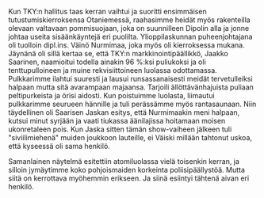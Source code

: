 
Kun TKY:n hallitus taas kerran vaihtui ja suoritti ensimmäisen tutustumiskierroksensa Otaniemessä, 
raahasimme heidät myös rakenteilla olevaan valtavaan pommisuojaan, joka on suunnilleen Dipolin alla 
ja jonne johtaa useita sisäänkäyntejä eri puolilta. Ylioppilaskunnan puheenjohtajana oli tuolloin 
dipl.ins. Väinö Nurmimaa, joka myös oli kierroksessa mukana. Jäynänä oli sillä kertaa se, että TKY:n 
markkinointipäällikkö, Jaakko Saarinen, naamioitui todella ainakin 96 %:ksi puliukoksi ja oli 
tenttupulloineen ja muine rekvisiittoineen luolassa odottamassa. Pulkkarimme ilahtui suuresti ja lausui 
runsassanaisesti meidät tervetulleiksi halpaan mutta sitä avarampaan majaansa. Tarjoili 
ällöttävänhajuista puliaan peltipurkeista ja örisi aidosti. Kun poistuimme luolasta, liimautui 
pulkkarimme seurueen hännille ja tuli perässämme myös rantasaunaan. Niin täydellinen oli Saarisen 
Jaskan esitys, että Nurmimaakin meni halpaan, kutsui minut syrjään ja vaati tiukassa äänilajissa 
hoitamaan moisen ukonretaleen pois. Kun Jaska sitten tämän show-vaiheen jälkeen tuli 
"siviilimiehenä" muiden joukkoon lauteille, ei Väiski millään tahtonut uskoa, että kyseessä oli sama 
henkilö.

Samanlainen näytelmä esitettiin atomiluolassa vielä toisenkin kerran, ja silloin jymäytimme
koko pohjoismaiden korkeinta poliisipäällystöä. Mutta siitä on kerrottava myöhemmin
erikseen. Ja siinä esiintyi tähtenä aivan eri henkilö.